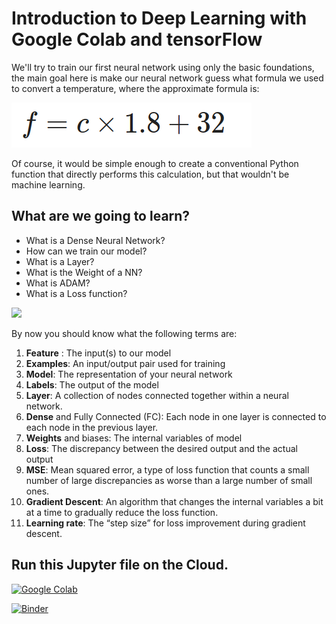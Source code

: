 # Introduction to Deep Learning with Google Colab and tensorFlow

We'll try to train our first neural network using only the basic foundations, the main goal here is make our neural network guess what formula we used to convert a temperature, where the approximate formula is:

![](https://raw.githubusercontent.com/lcarcamo1526/ML-Exercises/master/Ex2/Img/1.png?style=centerme!) 


Of course, it would be simple enough to create a conventional Python function that directly performs this calculation, but that wouldn't be machine learning.



## What are we going to learn?

* What is a Dense Neural Network?
* How can we train our model?
* What is a Layer?
* What is the Weight of a NN?
* What is  ADAM?
* What is a Loss function?



![](https://video.udacity-data.com/topher/2019/March/5c7f0af9_tensorflow-l2f1/tensorflow-l2f1.png)



By now you should know what the following terms are:

  1. **Feature** : The input(s) to our model
  1. **Examples**: An input/output pair used for training
  1. **Model**: The representation of your neural network
  1. **Labels**: The output of the model
  1. **Layer**: A collection of nodes connected together within a neural network.
  1. **Dense** and Fully Connected (FC): Each node in one layer is connected to each node in the previous layer.
  1. **Weights** and biases: The internal variables of model
  1. **Loss**: The discrepancy between the desired output and the actual output
  1. **MSE**: Mean squared error, a type of loss function that counts a small number of large discrepancies as worse than a large number of small ones.
   1. **Gradient Descent**: An algorithm that changes the internal variables a bit at a time to gradually reduce the loss function.
   1. **Learning rate**: The “step size” for loss improvement during gradient descent.
    

## Run this Jupyter file on the Cloud.
[![Google Colab](https://colab.research.google.com/assets/colab-badge.svg)](https://colab.research.google.com/drive/1-7ffw5lxy4RUNVo6_2BMB_cfczwahpPT)

[![Binder](https://mybinder.org/badge_logo.svg)](https://mybinder.org/v2/gh/lcarcamo1526/ML-Exercises/master?filepath=https%3A%2F%2Fgithub.com%2Flcarcamo1526%2FML-Exercises%2Fblob%2Fmaster%2FEx2%2FEx2.ipynb)

